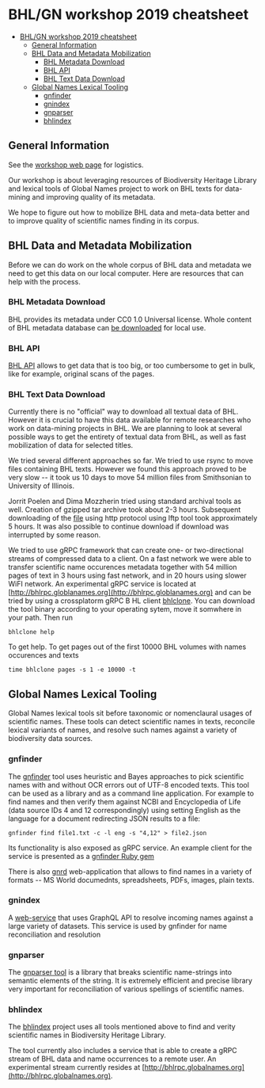 # BHL/GN workshop 2019 cheatsheet

- [BHL/GN workshop 2019 cheatsheet](#bhlgn-workshop-2019-cheatsheet)
  - [General Information](#general-information)
  - [BHL Data and Metadata Mobilization](#bhl-data-and-metadata-mobilization)
    - [BHL Metadata Download](#bhl-metadata-download)
    - [BHL API](#bhl-api)
    - [BHL Text Data Download](#bhl-text-data-download)
  - [Global Names Lexical Tooling](#global-names-lexical-tooling)
    - [gnfinder](#gnfinder)
    - [gnindex](#gnindex)
    - [gnparser](#gnparser)
    - [bhlindex](#bhlindex)

## General Information

See the [workshop web page](https://globalnames.org/workshops) for logistics.

Our workshop is about leveraging resources of Biodiversity Heritage Library and lexical tools of Global Names project to work on BHL texts for data-mining and improving quality of its metadata.

We hope to figure out how to mobilize BHL data and meta-data better and to improve quality of scientific names finding in its corpus.

## BHL Data and Metadata Mobilization

Before we can do work on the whole corpus of BHL data and metadata we need to get this data on our local computer. Here are resources that can help with the process.

### BHL Metadata Download

BHL provides its metadata under CC0 1.0 Universal license. Whole content of
BHL metadata database can [be downloaded](https://about.biodiversitylibrary.org/tools-and-services/developer-and-data-tools/) for local use.

### BHL API

[BHL API](https://about.biodiversitylibrary.org/tools-and-services/developer-and-data-tools/#APIs) allows to get data that is too big, or too cumbersome to get in bulk, like for example, original scans of the pages.

### BHL Text Data Download

Currently there is no "official" way to download all textual data of BHL. However it is crucial to have this data available for remote researches who work on data-mining projects in BHL. We are planning to look at several possible ways to get the entirety of textual data from BHL, as well as fast mobilization of data for selected titles.

We tried several different approaches so far. We tried to use rsync to move files containing BHL texts. However we found this approach proved to be very slow -- it took us 10 days to move 54 million files from Smithsonian to University of Illinois.

Jorrit Poelen and Dima Mozzherin tried using standard archival tools as well. Creation of gzipped tar archive took about 2-3 hours. Subsequent downloading of the [file](http://opendata.globalnames.org/dumps/) using http protocol using lftp tool took approximately 5 hours. It was also possible to continue download if download was interrupted by some reason.

We tried to use gRPC framework that can create one- or two-directional streams of compressed data to a client. On a fast network we were able to transfer scientific name occurences metadata together with 54 million pages of text in 3 hours using fast network, and in 20 hours using slower WiFI network.
An experimental gRPC service is located at [http://bhlrpc.globlanames.org](http://bhlrpc.globlanames.org) and can be tried by using a crossplatorm gRPC B HL client [bhlclone](https://github.com/gnames/bhlclone/releases/tag/v0.0.1). You can download the tool binary according to your operating sytem, move it
somwhere in your path. Then run

    bhlclone help

To get help. To get pages out of the first 10000 BHL volumes with names occurences and texts

    time bhlclone pages -s 1 -e 10000 -t

## Global Names Lexical Tooling

Global Names lexical tools sit before taxonomic or nomenclaural usages of scientific names. These tools can detect scientific names in texts, reconcile lexical variants of names, and resolve such names against a variety of biodiversity data sources.

### gnfinder

The [gnfinder](https://github.com/gnames/gnfinder) tool uses heuristic and Bayes approaches to pick scientific names with and without OCR errors out of UTF-8 encoded texts. This tool can be used as a library and as a command line application. For example to find names and then verify them against NCBI and Encyclopedia of Life (data source IDs 4 and 12 correspondingly) using setting English as the language for a document redirecting JSON results to a file:

    gnfinder find file1.txt -c -l eng -s "4,12" > file2.json

Its functionality is also exposed as gRPC service. An example client for the service is presented as a [gnfinder Ruby gem](https://gnrd.globalnames.org/)

There is also [gnrd](https://gnrd.globalnames.org/) web-application that allows to find names in a variety of formats -- MS World documednts, spreadsheets,
PDFs, images, plain texts.

### gnindex

A [web-service](https://bit.ly/2AZJngf) that uses GraphQL API to resolve incoming names against a large variety of datasets. This service is used by gnfinder for name reconciliation and resolution

### gnparser

The [gnparser tool](https://parser.globalnames.org/) is a library that breaks scientific name-strings into semantic elements of the string. It is extremely efficient and precise library very important for reconciliation of various spellings of scientific names.

### bhlindex

The [bhlindex](https://github.com/gnames/bhlindex) project uses all tools mentioned above to find and verity scientific names in Biodiversity Heritage Library.

The tool currently also includes a service that is able to create a gRPC stream of BHL data and name occurrences to a remote user. An experimental stream currently resides at [http://bhlrpc.globalnames.org](http://bhlrpc.globalnames.org).
